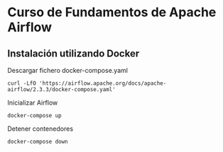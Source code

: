 # Curso de Fundamentos de Apache Airflow

## Instalación utilizando Docker

Descargar fichero docker-compose.yaml
```
curl -LfO 'https://airflow.apache.org/docs/apache-airflow/2.3.3/docker-compose.yaml'
```
Inicializar Airflow
```
docker-compose up
```
Detener contenedores 
```
docker-compose down
```